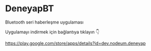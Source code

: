 # DeneyapBT

Bluetooth seri haberleşme uygulaması

Uygulamayı indirmek için bağlantıya tıklayın 👇

https://play.google.com/store/apps/details?id=dev.nodeum.deneyap